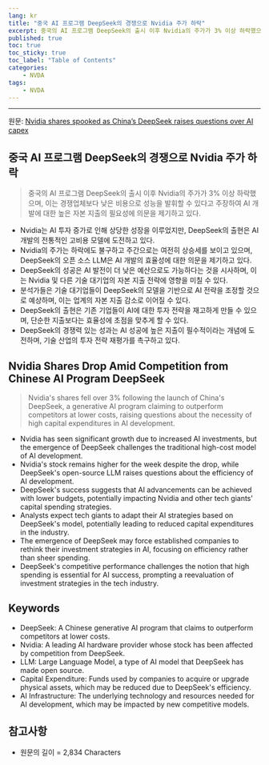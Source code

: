 ```yaml
---
lang: kr
title: "중국 AI 프로그램 DeepSeek의 경쟁으로 Nvidia 주가 하락"
excerpt: 중국의 AI 프로그램 DeepSeek의 출시 이후 Nvidia의 주가가 3% 이상 하락했으며, 이는 경쟁업체보다 낮은 비용으로 성능을 발휘할 수 있다고 주장하여 AI 개발에 대한 높은 자본 지출의 필요성에 의문을 제기하고 있다.
published: true
toc: true
toc_sticky: true
toc_label: "Table of Contents"
categories:
    - NVDA
tags:
    - NVDA
---
```


---

  원문: [Nvidia shares spooked as China’s DeepSeek raises questions over AI capex](https://www.investing.com/news/stock-market-news/nvidia-shares-spooked-as-chinas-deepseek-raises-questions-over-ai-capex-3831006)

## 중국 AI 프로그램 DeepSeek의 경쟁으로 Nvidia 주가 하락

> 중국의 AI 프로그램 DeepSeek의 출시 이후 Nvidia의 주가가 3% 이상 하락했으며, 이는 경쟁업체보다 낮은 비용으로 성능을 발휘할 수 있다고 주장하여 AI 개발에 대한 높은 자본 지출의 필요성에 의문을 제기하고 있다.


- Nvidia는 AI 투자 증가로 인해 상당한 성장을 이루었지만, DeepSeek의 출현은 AI 개발의 전통적인 고비용 모델에 도전하고 있다.
- Nvidia의 주가는 하락에도 불구하고 주간으로는 여전히 상승세를 보이고 있으며, DeepSeek의 오픈 소스 LLM은 AI 개발의 효율성에 대한 의문을 제기하고 있다.
- DeepSeek의 성공은 AI 발전이 더 낮은 예산으로도 가능하다는 것을 시사하며, 이는 Nvidia 및 다른 기술 대기업의 자본 지출 전략에 영향을 미칠 수 있다.
- 분석가들은 기술 대기업들이 DeepSeek의 모델을 기반으로 AI 전략을 조정할 것으로 예상하며, 이는 업계의 자본 지출 감소로 이어질 수 있다.
- DeepSeek의 출현은 기존 기업들이 AI에 대한 투자 전략을 재고하게 만들 수 있으며, 단순한 지출보다는 효율성에 초점을 맞추게 할 수 있다.
- DeepSeek의 경쟁력 있는 성과는 AI 성공에 높은 지출이 필수적이라는 개념에 도전하며, 기술 산업의 투자 전략 재평가를 촉구하고 있다.

## Nvidia Shares Drop Amid Competition from Chinese AI Program DeepSeek

> Nvidia's shares fell over 3% following the launch of China's DeepSeek, a generative AI program claiming to outperform competitors at lower costs, raising questions about the necessity of high capital expenditures in AI development.


- Nvidia has seen significant growth due to increased AI investments, but the emergence of DeepSeek challenges the traditional high-cost model of AI development.
- Nvidia's stock remains higher for the week despite the drop, while DeepSeek's open-source LLM raises questions about the efficiency of AI development.
- DeepSeek's success suggests that AI advancements can be achieved with lower budgets, potentially impacting Nvidia and other tech giants' capital spending strategies.
- Analysts expect tech giants to adapt their AI strategies based on DeepSeek's model, potentially leading to reduced capital expenditures in the industry.
- The emergence of DeepSeek may force established companies to rethink their investment strategies in AI, focusing on efficiency rather than sheer spending.
- DeepSeek's competitive performance challenges the notion that high spending is essential for AI success, prompting a reevaluation of investment strategies in the tech industry.

## Keywords

- DeepSeek: A Chinese generative AI program that claims to outperform competitors at lower costs.
- Nvidia: A leading AI hardware provider whose stock has been affected by competition from DeepSeek.
- LLM: Large Language Model, a type of AI model that DeepSeek has made open source.
- Capital Expenditure: Funds used by companies to acquire or upgrade physical assets, which may be reduced due to DeepSeek's efficiency.
- AI Infrastructure: The underlying technology and resources needed for AI development, which may be impacted by new competitive models.

## 참고사항

- 원문의 길이 = 2,834 Characters

